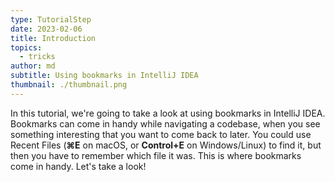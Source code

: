 ```yaml
---
type: TutorialStep
date: 2023-02-06
title: Introduction
topics:
  - tricks
author: md
subtitle: Using bookmarks in IntelliJ IDEA
thumbnail: ./thumbnail.png
---
```


In this tutorial, we're going to take a look at using bookmarks in IntelliJ IDEA. Bookmarks can come in handy while navigating a codebase, when you see something interesting that you want to come back to later. You could use Recent Files (**⌘E** on macOS, or **Control+E** on Windows/Linux) to find it, but then you have to remember which file it was. This is where bookmarks come in handy. Let's take a look!
